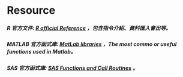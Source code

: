 # Resource
##### R 官方文件: [R official Reference](https://cran.r-project.org/manuals.html) ，包含指令介紹、資料匯入會出等。
##### MATLAB 官方函式庫: [MatLab libraries](http://www.mathworks.com/help/matlab/functionlist.html?requestedDomain=www.mathworks.com) ，The most commo or useful functions used in Matlab。
##### SAS 官方函式庫: [SAS Functions and Call Routines](http://support.sas.com/documentation/cdl/en/lrdict/64316/HTML/default/viewer.htm#a000245852.htm) 。
